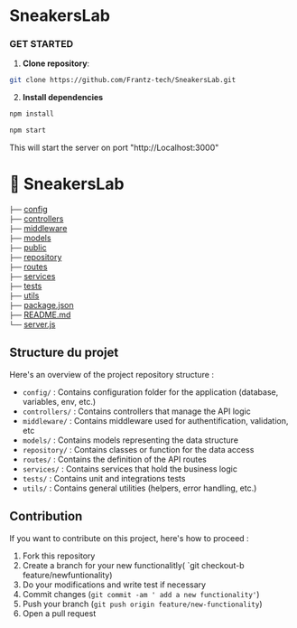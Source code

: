# SneakersLab

### GET STARTED

1. **Clone repository**:

```bash
git clone https://github.com/Frantz-tech/SneakersLab.git
```

2. **Install dependencies**

```bash
npm install
```

```bash
npm start
```

This will start the server on port "http://Localhost:3000"

# 📂 SneakersLab

`├──` [config](./config/) <br>
`├──` [controllers](./controllers/) <br>
`├──` [middleware](./middleware/)<br>
`├──` [models](./models/) <br>
`├──` [public](./public/)<br>
`├──` [repository](./repository/) <br>
`├──` [routes](./routes/) <br>
`├──` [services](./services/) <br>
`├──` [tests](./tests/) <br>
`├──` [utils](./utils/) <br>
`├──` [package.json](./package.json) <br>
`├──` [README.md](./README.md) <br>
`└──` [server.js](./server.js) <br>

## Structure du projet

Here's an overview of the project repository structure :

- `config/` : Contains configuration folder for the application (database, variables, env, etc.)
- `controllers/` : Contains controllers that manage the API logic
- `middleware/` : Contains middleware used for authentification, validation, etc
- `models/` : Contains models representing the data structure
- `repository/` : Contains classes or function for the data access
- `routes/` : Contains the definition of the API routes
- `services/` : Contains services that hold the business logic
- `tests/` : Contains unit and integrations tests
- `utils/` : Contains general utilities (helpers, error handling, etc.)

## Contribution

If you want to contribute on this project, here's how to proceed :

1. Fork this repository
2. Create a branch for your new functionalitly( `git checkout-b feature/newfuntionality)
3. Do your modifications and write test if necessary
4. Commit changes (`git commit -am ' add a new functionality'`)
5. Push your branch (`git push origin feature/new-functionality`)
6. Open a pull request
